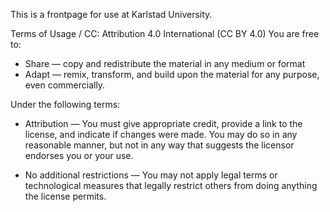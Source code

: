 This is a frontpage for use at Karlstad University. 

Terms of Usage / CC:
Attribution 4.0 International (CC BY 4.0)
You are free to:
 - Share — copy and redistribute the material in any medium or format
 - Adapt — remix, transform, and build upon the material for any purpose, even commercially.

Under the following terms:
 - Attribution — You must give appropriate credit, provide a link to the license, and indicate if changes were made. You may do so in any reasonable manner, but not in any way that suggests the licensor endorses you or your use.

 - No additional restrictions — You may not apply legal terms or technological measures that legally restrict others from doing anything the license permits.
